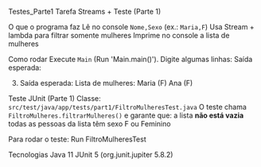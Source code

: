 Testes_Parte1
Tarefa Streams + Teste (Parte 1)

 O que o programa faz
 Lê no console `Nome,Sexo` (ex.: `Maria,F`)
 Usa Stream + lambda para filtrar somente mulheres
Imprime no console a lista de mulheres

 Como rodar
 Execute `Main` (Run 'Main.main()').
 Digite algumas linhas:
 Saída esperada:

3. Saída esperada:
Lista de mulheres:
Maria (F)
Ana   (F)

 Teste JUnit (Parte 1)
 Classe: `src/test/java/app/tests/part1/FiltroMulheresTest.java`
 O teste chama `FiltroMulheres.filtrarMulheres()` e garante que:
 a lista **não está vazia**
  todas as pessoas da lista têm sexo  F ou Feminino

Para rodar o teste: Run FiltroMulheresTest

 Tecnologias
 Java 11
 JUnit 5 (org.junit.jupiter 5.8.2)

